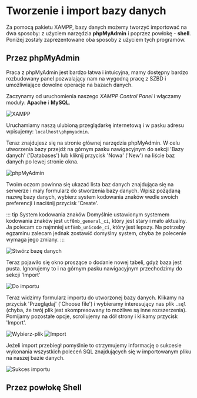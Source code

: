 # Tworzenie i import bazy danych

Za pomocą pakietu XAMPP, bazy danych możemy tworzyć importować na dwa sposoby: z użyciem narzędzia **phpMyAdmin** i poprzez powłokę - **shell**. Poniżej zostały zaprezentowane oba sposoby z użyciem tych programów.

## Przez phpMyAdmin

Praca z phpMyAdmin jest bardzo łatwa i intuicyjna, mamy dostępny bardzo rozbudowany panel pozwalający nam na wygodną pracę z SZBD i umożliwiające dowolne operacje na bazach danych.

Zaczynamy od uruchomienia naszego *XAMPP Control Panel* i włączamy moduły: **Apache** i **MySQL**.

![XAMPP](/inf03/tworzenie-import-bazy/xampp.webp)

Uruchamiamy naszą ulubioną przeglądarkę internetową i w pasku adresu wpisujemy: `localhost\phpmyadmin`.

Teraz znajdujesz się na stronie głównej narzędzia phpMyAdmin. W celu utworzenia bazy przejdź na górnym pasku nawigacyjnym do sekcji 'Bazy danych' ('Databases') lub kliknij przycisk 'Nowa' ('New')
na liście baz danych po lewej stronie okna.

![phpMyAdmin](/inf03/tworzenie-import-bazy/phpmyadmin.webp)

Twoim oczom powinna się ukazać lista baz danych znajdująca się na serwerze i mały formularz do stworzenia bazy danych. Wpisz pożądaną nazwę bazy danych, wybierz system kodowania znaków wedle swoich preferencji i naciśnij przycisk 'Create'.

::: tip System kodowania znaków
Domyślnie ustawionym systemem kodowania znaków jest `utf8mb_general_ci`, który jest stary i mało aktualny. Ja polecam co najmniej `utf8mb_unicode_ci`, który jest lepszy. Na potrzeby egzaminu zalecam jednak zostawić domyślny system, chyba że polecenie wymaga jego zmiany.
:::

![Stwórz bazę danych](/inf03/tworzenie-import-bazy/stworz-baze.webp)

Teraz pojawiło się okno proszące o dodanie nowej tabeli, gdyż baza jest pusta. Ignorujemy to i na górnym pasku nawigacyjnym przechodzimy do sekcji 'Import'

![Do importu](/inf03/tworzenie-import-bazy/do-importu.webp)

Teraz widzimy formularz importu do utworzonej bazy danych. Klikamy na przycisk 'Przeglądaj' ('Choose file') i wybieramy interesujący nas plik `.sql` (chyba, że twój plik jest skompresowany to możliwe są inne rozszerzenia). Pomijamy pozostałe opcje, scrollujemy na dół strony i klikamy przycisk 'Import'.

![Wybierz-plik](/inf03/tworzenie-import-bazy/wybierz-plik.webp)
![Import](/inf03/tworzenie-import-bazy/import.webp)

Jeżeli import przebiegł pomyślnie to otrzymujemy informację o sukcesie wykonania wszystkich poleceń SQL znajdujących się w importowanym pliku na naszej bazie danych.

![Sukces importu](/inf03/tworzenie-import-bazy/sukces-importu.webp)

## Przez powłokę Shell
